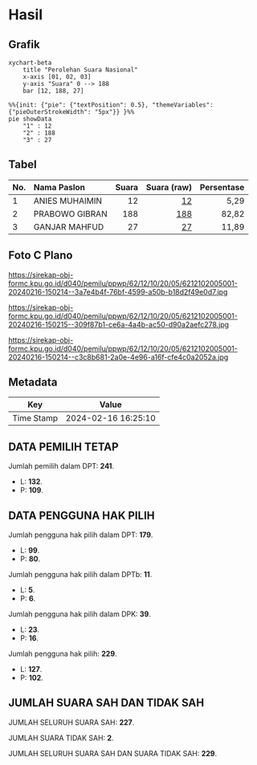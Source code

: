 # Hasil

## Grafik

```mermaid
xychart-beta
    title "Perolehan Suara Nasional"
    x-axis [01, 02, 03]
    y-axis "Suara" 0 --> 188
    bar [12, 188, 27]
```

```mermaid
%%{init: {"pie": {"textPosition": 0.5}, "themeVariables": {"pieOuterStrokeWidth": "5px"}} }%%
pie showData
    "1" : 12
    "2" : 188
    "3" : 27
```

## Tabel

| No. | Nama Paslon    | Suara | Suara (raw) | Persentase |
|:--- |:-------------- | -----:| -----------:| ----------:|
| 1   | ANIES MUHAIMIN | 12    | [12][p-1]   | 5,29       |
| 2   | PRABOWO GIBRAN | 188   | [188][p-2]  | 82,82      |
| 3   | GANJAR MAHFUD  | 27    | [27][p-3]   | 11,89      |


[p-1]: https://github.com/gigit-pemilu/pemilu-2024/blob/main/pilpres/hitung-suara/sub/62-kalimantan-tengah/sub/12-murung-raya/sub/10-uut-murung/sub/2005-tumbang-olong-ii/sub/001-tps/sub/paslon-1.txt
[p-2]: https://github.com/gigit-pemilu/pemilu-2024/blob/main/pilpres/hitung-suara/sub/62-kalimantan-tengah/sub/12-murung-raya/sub/10-uut-murung/sub/2005-tumbang-olong-ii/sub/001-tps/sub/paslon-2.txt
[p-3]: https://github.com/gigit-pemilu/pemilu-2024/blob/main/pilpres/hitung-suara/sub/62-kalimantan-tengah/sub/12-murung-raya/sub/10-uut-murung/sub/2005-tumbang-olong-ii/sub/001-tps/sub/paslon-3.txt

## Foto C Plano

https://sirekap-obj-formc.kpu.go.id/d040/pemilu/ppwp/62/12/10/20/05/6212102005001-20240216-150214--3a7e4b4f-76bf-4599-a50b-b18d2f49e0d7.jpg

https://sirekap-obj-formc.kpu.go.id/d040/pemilu/ppwp/62/12/10/20/05/6212102005001-20240216-150215--309f87b1-ce6a-4a4b-ac50-d90a2aefc278.jpg

https://sirekap-obj-formc.kpu.go.id/d040/pemilu/ppwp/62/12/10/20/05/6212102005001-20240216-150214--c3c8b681-2a0e-4e96-a16f-cfe4c0a2052a.jpg


## Metadata

| Key        | Value               |
| ---------- | ------------------- |
| Time Stamp | 2024-02-16 16:25:10 |


## DATA PEMILIH TETAP

Jumlah pemilih dalam DPT: **241**.
 * L: **132**.
 * P: **109**.

## DATA PENGGUNA HAK PILIH

Jumlah pengguna hak pilih dalam DPT: **179**.
 * L: **99**.
 * P: **80**.

Jumlah pengguna hak pilih dalam DPTb: **11**.
 * L: **5**.
 * P: **6**.

Jumlah pengguna hak pilih dalam DPK: **39**.
 * L: **23**.
 * P: **16**.

Jumlah pengguna hak pilih: **229**.
 * L: **127**.
 * P: **102**.

## JUMLAH SUARA SAH DAN TIDAK SAH

JUMLAH SELURUH SUARA SAH: **227**.

JUMLAH SUARA TIDAK SAH: **2**.

JUMLAH SELURUH SUARA SAH DAN SUARA TIDAK SAH: **229**.



